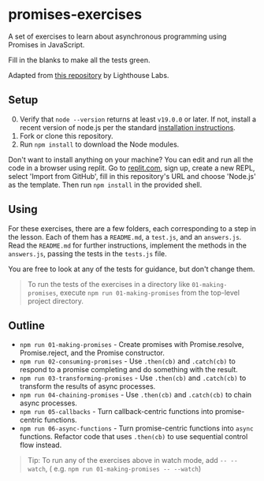 # promises-exercises

A set of exercises to learn about asynchronous programming using Promises in JavaScript.

Fill in the blanks to make all the tests green.

Adapted from [this repository](https://github.com/lighthouse-labs/promises-exercises) by Lighthouse Labs.

## Setup

0. Verify that `node --version` returns at least `v19.0.0` or later. If not, install a recent version of node.js per the
   standard [installation instructions](https://nodejs.org/en/download/package-manager).
1. Fork or clone this repository.
2. Run `npm install` to download the Node modules.

Don't want to install anything on your machine? You can edit and run all the code in a browser using replit. Go
to [replit.com](https://replit.com/), sign up, create a new REPL, select 'Import from GitHub', fill in this repository's
URL and choose 'Node.js' as the template. Then run `npm install` in the provided shell.

## Using

For these exercises, there are a few folders, each corresponding to a step in the lesson. Each of them has
a `README.md`, a `test.js`, and an `answers.js`. Read the `README.md` for further instructions, implement the methods in
the `answers.js`, passing the tests in the `tests.js` file.

You are free to look at any of the tests for guidance, but don't change them.

> To run the tests of the exercises in a directory like `01-making-promises`, execute `npm run 01-making-promises` from
> the top-level project directory.

## Outline

* `npm run 01-making-promises` - Create promises with Promise.resolve, Promise.reject, and the Promise constructor.
* `npm run 02-consuming-promises` - Use `.then(cb)` and `.catch(cb)` to respond to a promise completing and do something
  with the result.
* `npm run 03-transforming-promises` - Use `.then(cb)` and `.catch(cb)` to transform the results of async processes.
* `npm run 04-chaining-promises` - Use `.then(cb)` and `.catch(cb)` to chain async processes.
* `npm run 05-callbacks` - Turn callback-centric functions into promise-centric functions.
* `npm run 06-async-functions` - Turn promise-centric functions into `async` functions. Refactor code that
  uses `.then(cb)` to use sequential control flow instead.

> Tip:  To run any of the exercises above in watch mode, add `-- --watch`, (
> e.g. `npm run 01-making-promises -- --watch`)
